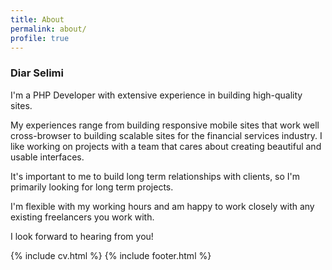 ```yaml
---
title: About
permalink: about/
profile: true
---
```


### Diar Selimi
I'm a PHP Developer with extensive experience in building high-quality sites.

My experiences range from building responsive mobile sites that work well cross-browser to building scalable sites for the financial services industry. I like working on projects with a team that cares about creating beautiful and usable interfaces.

It's important to me to build long term relationships with clients, so I'm primarily looking for long term projects.

I'm flexible with my working hours and am happy to work closely with any existing freelancers you work with.

I look forward to hearing from you!

{% include cv.html %}
{% include footer.html %}